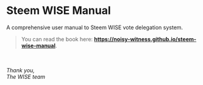 # Steem WISE Manual
A comprehensive user manual to Steem WISE vote delegation system.

> You can read the book here: **https://noisy-witness.github.io/steem-wise-manual**.

<br /><br />
_Thank you,_<br />
_The WISE team_

<!-- Prayer: Gloria Patri, et Filio, et Spiritui Sancto, sicut erat in principio et nunc et semper et in saecula saeculorum. Amen. In te, Domine, speravi: non confundar in aeternum. -->
